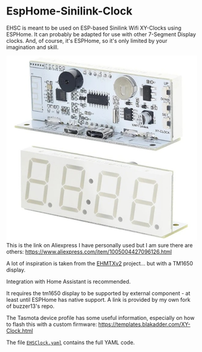 # EspHome-Sinilink-Clock

EHSC is meant to be used on ESP-based Sinilink Wifi XY-Clocks using ESPHome. It can probably be adapted for use with other 7-Segment Display clocks. And, of course, it's ESPHome, so it's only limited by your imagination and skill.

![image](.\images\sinilink_XY-Clock.jpg)  This is the link on Aliexpress I have personally used but I am sure there are others:
https://www.aliexpress.com/item/1005004427096126.html

A lot of inspiration is taken from the [EHMTXv2](https://github.com/lubeda/EspHoMaTriXv2) project... but with a TM1650 display.

Integration with Home Assistant is recommended.

It requires the tm1650 display to be supported by external component - at least until ESPHome has native support.  A link is provided by my own fork of buzzer13's repo.

The Tasmota device profile has some useful information, especially on how to flash this with a custom firmware: https://templates.blakadder.com/XY-Clock.html

The file [`EHSClock.yaml`](EHSClock.yaml) contains the full YAML code.